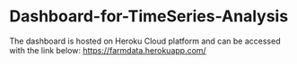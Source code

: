 # Dashboard-for-TimeSeries-Analysis

The dashboard is hosted on Heroku Cloud platform and can be accessed with the link below:
https://farmdata.herokuapp.com/
